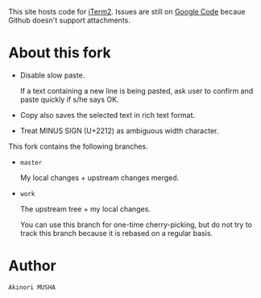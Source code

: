 This site hosts code for <a href="http://iterm2.com">iTerm2</a>. Issues are still on <a href="http://iterm2.com/bugs">Google Code</a> becaue Github doesn't support attachments.

About this fork
===============

* Disable slow paste.

  If a text containing a new line is being pasted, ask user to confirm
  and paste quickly if s/he says OK.

* Copy also saves the selected text in rich text format.

* Treat MINUS SIGN (U+2212) as ambiguous width character.

This fork contains the following branches.

* `master`

    My local changes + upstream changes merged.

* `work`

    The upstream tree + my local changes.

    You can use this branch for one-time cherry-picking, but do not
    try to track this branch because it is rebased on a regular basis.

Author
======

    Akinori MUSHA
